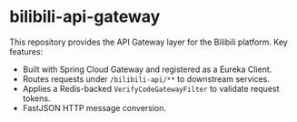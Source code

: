 # bilibili-api-gateway

This repository provides the API Gateway layer for the Bilibili platform. Key features:

- Built with Spring Cloud Gateway and registered as a Eureka Client.
- Routes requests under `/bilibili-api/**` to downstream services.
- Applies a Redis-backed `VerifyCodeGatewayFilter` to validate request tokens.
- FastJSON HTTP message conversion.
